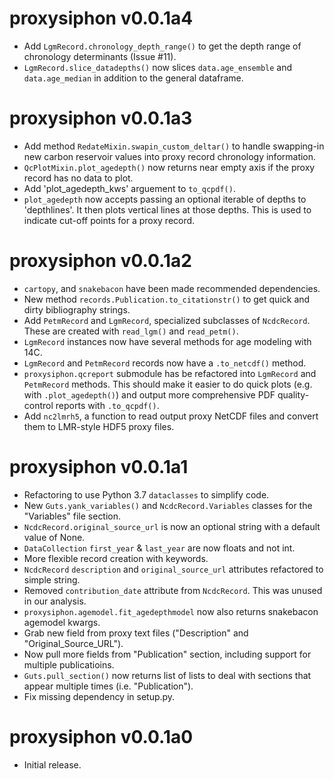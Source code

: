 # proxysiphon v0.0.1a4

* Add `LgmRecord.chronology_depth_range()` to get the depth range of chronology determinants (Issue #11).
* `LgmRecord.slice_datadepths()` now slices `data.age_ensemble` and `data.age_median` in addition to the general dataframe.

# proxysiphon v0.0.1a3

* Add method `RedateMixin.swapin_custom_deltar()` to handle swapping-in new carbon reservoir values into proxy record chronology information.
* `QcPlotMixin.plot_agedepth()` now returns near empty axis if the proxy record has no data to plot.
* Add 'plot_agedepth_kws' arguement to `to_qcpdf()`.
* `plot_agedepth` now accepts passing an optional iterable of depths to 'depthlines'. It then plots vertical lines at those depths. This is used to indicate cut-off points for a proxy record.


# proxysiphon v0.0.1a2

* `cartopy`, and `snakebacon` have been made recommended dependencies.
* New method `records.Publication.to_citationstr()` to get quick and dirty bibliography strings.
* Add `PetmRecord` and `LgmRecord`, specialized subclasses of `NcdcRecord`. These are created with `read_lgm()` and `read_petm()`.
* `LgmRecord` instances now have several methods for age modeling with 14C.
* `LgmRecord` and `PetmRecord` records now have a `.to_netcdf()` method.
* `proxysiphon.qcreport` submodule has be refactored into `LgmRecord` and `PetmRecord` methods. This should make it easier to do quick plots (e.g. with `.plot_agedepth()`) and output more comprehensive PDF quality-control reports with `.to_qcpdf()`.
* Add `nc2lmrh5`, a function to read output proxy NetCDF files and convert them to LMR-style HDF5 proxy files.


# proxysiphon v0.0.1a1

* Refactoring to use Python 3.7 `dataclasses` to simplify code.
* New `Guts.yank_variables()` and `NcdcRecord.Variables` classes for the "Variables" file section.
* `NcdcRecord.original_source_url` is now an optional string with a default value of None.
* `DataCollection` `first_year` & `last_year` are now floats and not int.
* More flexible record creation with keywords.
* `NcdcRecord` `description` and `original_source_url` attributes refactored to simple string.
* Removed `contribution_date` attribute from `NcdcRecord`. This was unused in our analysis.
* `proxysiphon.agemodel.fit_agedepthmodel` now also returns snakebacon agemodel kwargs.
* Grab new field from proxy text files ("Description" and "Original_Source_URL").
* Now pull more fields from "Publication" section, including support for multiple publicatioins.
* `Guts.pull_section()` now returns list of lists to deal with sections that appear multiple times (i.e. "Publication").
* Fix missing dependency in setup.py.


# proxysiphon v0.0.1a0

* Initial release.